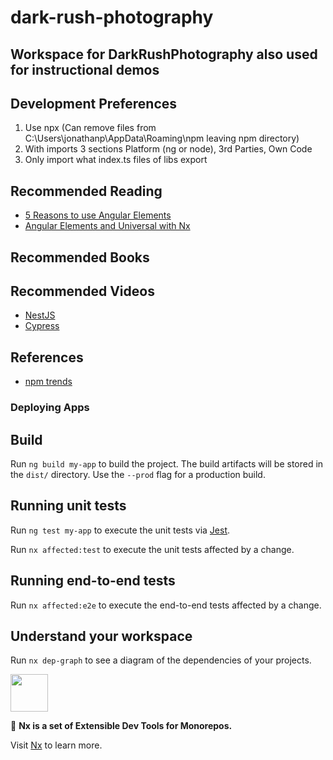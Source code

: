 # dark-rush-photography

## Workspace for DarkRushPhotography also used for instructional demos

## Development Preferences

1. Use npx (Can remove files from C:\Users\jonathanp\AppData\Roaming\npm leaving npm directory)
2. With imports 3 sections Platform (ng or node), 3rd Parties, Own Code
3. Only import what index.ts files of libs export

## Recommended Reading

- [5 Reasons to use Angular Elements](https://blog.nrwl.io/5-reasons-to-use-angular-elements-390c9a629f89)
- [Angular Elements and Universal with Nx](https://nrwl.io/pages/t-mobile-case-study)

## Recommended Books

## Recommended Videos

- [NestJS](https://academind.com/tutorials/nestjs-introduction/)
- [Cypress](https://www.udemy.com/course/cypress-tutorial)

## References

- [npm trends](https://www.npmtrends.com/)

### Deploying Apps

## Build

Run `ng build my-app` to build the project. The build artifacts will be stored in the `dist/` directory. Use the `--prod` flag for a production build.

## Running unit tests

Run `ng test my-app` to execute the unit tests via [Jest](https://jestjs.io).

Run `nx affected:test` to execute the unit tests affected by a change.

## Running end-to-end tests

Run `nx affected:e2e` to execute the end-to-end tests affected by a change.

## Understand your workspace

Run `nx dep-graph` to see a diagram of the dependencies of your projects.

<!-- markdownlint-disable -->

<img src="https://raw.githubusercontent.com/nrwl/nx/master/images/nx-logo.png" width="60">

<!-- markdownlint-restore -->

🔎 **Nx is a set of Extensible Dev Tools for Monorepos.**

Visit [Nx](https://nx.dev) to learn more.
